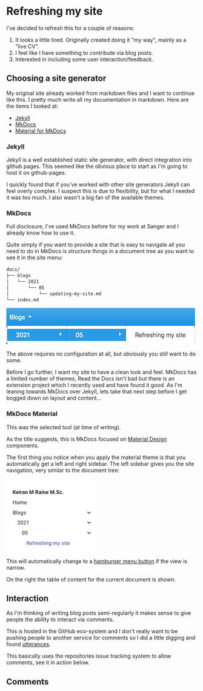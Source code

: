 # Refreshing my site

I've decided to refresh this for a couple of reasons:

1. It looks a little tired.  Originally created doing it "my way", mainly as a "live CV".
1. I feel like I have something to contribute via blog posts.
1. Interested in including some user interaction/feedback.

## Choosing a site generator

My original site already worked from markdown files and I want to continue like this.  I pretty much write all my documentation
in markdown.  Here are the items I looked at:

- [Jekyll][jekyll-url]
- [MkDocs][mkdocs-url]
- [Material for MkDocs][material-url]

### Jekyll

Jekyll is a well established static site generator, with direct integration into github pages.  This seemed like the obvious
place to start as I'm going to host it on github-pages.

I quickly found that if you've worked with other site generators Jekyll can feel overly complex.  I suspect this is due
to flexibility, but for what I needed it was too much.  I also wasn't a big fan of the available themes.

### MkDocs

Full disclosure, I've used MkDocs before for my work at Sanger and I already know how to use it.

Quite simply if you want to provide a site that is easy to navigate all you need to do in MkDocs is structure things in
a document tree as you want to see it in the site menu:

```none
docs/
├── blogs
│   └── 2021
│       └── 05
│           └── updating-my-site.md
└── index.md
```

![MkDocs default](./mkdocs-default.png)

The above requires no configuration at all, but obviously you still want to do some.

Before I go further, I want my site to have a clean look and feel.  MkDocs has a limited number of themes, Read the Docs
isn't bad but there is an extension project which I recently used and have found it good.  As I'm leaning towards MkDocs
over Jekyll, lets take that next step before I get bogged down on layout and content...

### MkDocs Material

This was the selected tool (at time of writing).

As the title suggests, this is MkDocs focused on [Material Design][matrialio-url] components.

The first thing you notice when you apply the material theme is that you automatically get a left and right sidebar.  The
left sidebar gives you the site navigation, very similar to the document tree:

![Material doctree](./material-doctree.png)

This will automatically change to a [hamburger menu button][wiki-burger] if the view is narrow.

On the right the table of content for the current document is shown.

## Interaction

As I'm thinking of writing blog posts semi-regularly it makes sense to give people the ability to interact via comments.

This is hosted in the GitHub eco-system and I don't really want to be pushing people to another service for comments so
I did a little digging and found [utterances][utterances-url].

This basically uses the repositories issue tracking system to allow comments, see it in action below.

## Comments

<!-- markdownlint-disable MD033 -->
<script src="https://utteranc.es/client.js"
        repo="keiranmraine/keiranmraine.github.io"
        issue-term="url"
        label="comments"
        theme="boxy-light"
        crossorigin="anonymous"
        async>
</script>
<!-- markdownlint-enable -->

<!-- refs -->

[jekyll-url]: https://jekyllrb.com/
[material-url]: https://squidfunk.github.io/mkdocs-material/
[matrialio-url]: https://material.io/
[mkdocs-url]: https://www.mkdocs.org/
[utterances-url]: https://utteranc.es/
[wiki-burger]: https://en.wikipedia.org/wiki/Hamburger_button
